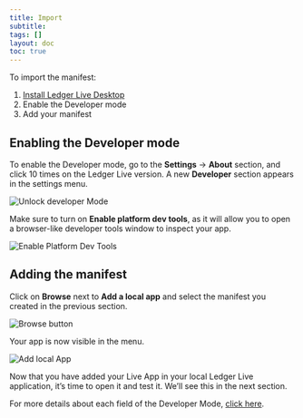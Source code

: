 ```yaml
---
title: Import
subtitle:
tags: []
layout: doc
toc: true
---
```


To import the manifest:
1. [Install Ledger Live Desktop](https://www.ledger.com/ledger-live/download)
2. Enable the Developer mode 
3. Add your manifest

## Enabling the Developer mode

To enable the Developer mode, go to the **Settings** -> **About** section, and click 10 times on the Ledger Live version. A new **Developer** section appears in the settings menu.

![Unlock developer Mode](../../images/tuto-3-1-developer-mode.png "How to unlock Developer Mode")

Make sure to turn on **Enable platform dev tools**, as it will allow you to open a browser-like developer tools window to inspect your app.

![Enable Platform Dev Tools](../../images/tuto-3-2-dev-tools.png "Enable Platform Dev Tools")

## Adding the manifest

Click on **Browse** next to **Add a local app** and select the manifest you created in the previous section.

![Browse button](../../images/tuto-3-3-browse.png "Browse button")

Your app is now visible in the menu.

![Add local App](../../images/tuto-3-4-local-app.png "Add local app")

Now that you have added your Live App in your local Ledger Live application, it’s time to open it and test it. We’ll see this in the next section.

For more details about each field of the Developer Mode, [click here](../../../developer-mode). 